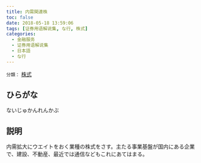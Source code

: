 ```yaml
---
title: 内需関連株
toc: false
date: 2018-05-18 13:59:06
tags: [证券用语解说集, な行, 株式]
categories:
  - 金融服务
  - 证券用语解说集
  - 日本語
  - な行
---
```


`分類：` [株式](/tags/株式/)

## ひらがな

ないじゅかんれんかぶ

## 説明

内需拡大にウエイトをおく業種の株式をさす。主たる事業基盤が国内にある企業で、建設、不動産、最近では通信などもこれにあてはまる。
